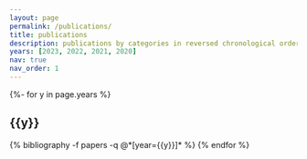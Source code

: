 ```yaml
---
layout: page
permalink: /publications/
title: publications
description: publications by categories in reversed chronological order. generated by jekyll-scholar. For a full list of publications please see [google scholar](https://scholar.google.com/citations?user=FXI1cA0AAAAJ&hl=en)
years: [2023, 2022, 2021, 2020]
nav: true
nav_order: 1
---
```

<!-- _pages/publications.md -->
<div class="publications">

{%- for y in page.years %}
  <h2 class="year">{{y}}</h2>
  {% bibliography -f papers -q @*[year={{y}}]* %}
{% endfor %}

</div>
